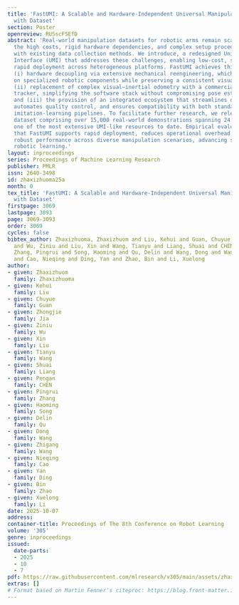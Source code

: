 ```yaml
---
title: 'FastUMI: A Scalable and Hardware-Independent Universal Manipulation Interface
  with Dataset'
section: Poster
openreview: RUSscFSEfD
abstract: 'Real-world manipulation datasets for robotic arms remain scarce due to
  the high costs, rigid hardware dependencies, and complex setup procedures associated
  with existing data collection methods. We introduce, a redesigned Universal Manipulation
  Interface (UMI) that addresses these challenges, enabling low-cost, scalable, and
  rapid deployment across heterogeneous platforms. FastUMI achieves this through:
  (i) hardware decoupling via extensive mechanical reengineering, which removes dependence
  on specialized robotic components while preserving a consistent visual perspective;
  (ii) replacement of complex visual–inertial odometry with a commercial off-the-shelf
  tracker, simplifying the software stack without compromising pose estimation accuracy;
  and (iii) the provision of an integrated ecosystem that streamlines data acquisition,
  automates quality control, and ensures compatibility with both standard and enhanced
  imitation-learning pipelines. To facilitate further research, we release an open-access
  dataset comprising over 15,000 real-world demonstrations spanning 24 tasks constituting
  one of the most extensive UMI-like resources to date. Empirical evaluations show
  that FastUMI supports rapid deployment, reduces operational overhead, and delivers
  robust performance across diverse manipulation scenarios, advancing scalable data-driven
  robotic learning.'
layout: inproceedings
series: Proceedings of Machine Learning Research
publisher: PMLR
issn: 2640-3498
id: zhaxizhuoma25a
month: 0
tex_title: 'FastUMI: A Scalable and Hardware-Independent Universal Manipulation Interface
  with Dataset'
firstpage: 3069
lastpage: 3093
page: 3069-3093
order: 3069
cycles: false
bibtex_author: Zhaxizhuoma, Zhaxizhuom and Liu, Kehui and Guan, Chuyue and Jia, Zhongjie
  and Wu, Ziniu and Liu, Xin and Wang, Tianyu and Liang, Shuai and CHEN, Pengan and
  Zhang, Pingrui and Song, Haoming and Qu, Delin and Wang, Dong and Wang, Zhigang
  and Cao, Nieqing and Ding, Yan and Zhao, Bin and Li, Xuelong
author:
- given: Zhaxizhuom
  family: Zhaxizhuoma
- given: Kehui
  family: Liu
- given: Chuyue
  family: Guan
- given: Zhongjie
  family: Jia
- given: Ziniu
  family: Wu
- given: Xin
  family: Liu
- given: Tianyu
  family: Wang
- given: Shuai
  family: Liang
- given: Pengan
  family: CHEN
- given: Pingrui
  family: Zhang
- given: Haoming
  family: Song
- given: Delin
  family: Qu
- given: Dong
  family: Wang
- given: Zhigang
  family: Wang
- given: Nieqing
  family: Cao
- given: Yan
  family: Ding
- given: Bin
  family: Zhao
- given: Xuelong
  family: Li
date: 2025-10-07
address:
container-title: Proceedings of The 8th Conference on Robot Learning
volume: '305'
genre: inproceedings
issued:
  date-parts:
  - 2025
  - 10
  - 7
pdf: https://raw.githubusercontent.com/mlresearch/v305/main/assets/zhaxizhuoma25a/zhaxizhuoma25a.pdf
extras: []
# Format based on Martin Fenner's citeproc: https://blog.front-matter.io/posts/citeproc-yaml-for-bibliographies/
---
```

